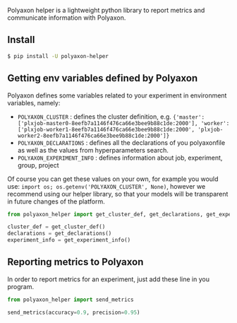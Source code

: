 Polyaxon helper is a lightweight python library to report metrics and communicate information with Polyaxon.


## Install

```bash
$ pip install -U polyaxon-helper
```


## Getting env variables defined by Polyaxon

Polyaxon defines some variables related to your experiment in environment variables, namely:

 * `POLYAXON_CLUSTER` : defines the cluster definition, e.g.
    `{'master': ['plxjob-master0-8eefb7a1146f476ca66e3bee9b88c1de:2000'], 'worker': ['plxjob-worker1-8eefb7a1146f476ca66e3bee9b88c1de:2000', 'plxjob-worker2-8eefb7a1146f476ca66e3bee9b88c1de:2000']}`
 * `POLYAXON_DECLARATIONS` : defines all the declarations of you polyaxonfile as well as the values from hyperparameters search.
 * `POLYAXON_EXPERIMENT_INFO` : defines information about job, experiment, group, project

Of course you can get these values on your own, for example you would use: `import os; os.getenv('POLYAXON_CLUSTER', None)`,
however we recommend using our helper library, so that your models will be transparent in future changes of the platform.

```python
from polyaxon_helper import get_cluster_def, get_declarations, get_experiment_info

cluster_def = get_cluster_def()
declarations = get_declarations()
experiment_info = get_experiment_info()
```


## Reporting metrics to Polyaxon

In order to report metrics for an experiment, just add these line in you program.

```python
from polyaxon_helper import send_metrics

send_metrics(accuracy=0.9, precision=0.95)
```
